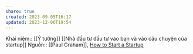 ```yaml
---
share: true
created: 2023-09-05T16:17
updated: 2023-12-06T19:54
---
```

Khái niệm:: [[Ý tưởng]]
[[Nhà đầu tư đầu tư vào bạn và vào câu chuyện của startup]]
Nguồn:: [[Paul Graham]], [How to Start a Startup](http://www.paulgraham.com/start.html)